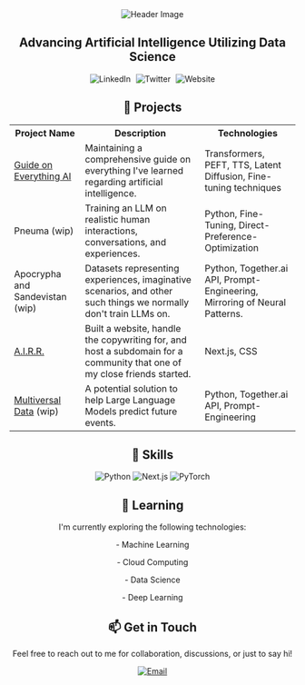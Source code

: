 <div align="center">
  <img src="https://github.com/Kquant03/Kquant03/assets/155934148/613f3033-1840-414c-9e21-fcf242445a01" alt="Header Image">
  
  <h2>Advancing Artificial Intelligence Utilizing Data Science</h2>

<div>
  <a href="https://www.linkedin.com/in/stanley-sebastian-99336a2b0/" target="_blank" style="text-decoration: none; margin-right: 5px;">
    <img src="https://img.shields.io/badge/LinkedIn-blue?style=flat-square&logo=linkedin" alt="LinkedIn">
  </a>
  <a href="https://x.com/_kquant" target="_blank" style="text-decoration: none; margin-right: 5px;">
    <img src="https://img.shields.io/badge/Twitter-1DA1F2?style=flat-square&logo=twitter&logoColor=white" alt="Twitter">
  </a>
  <a href="https://repleteai.com/" target="_blank" style="text-decoration: none;">
    <img src="https://img.shields.io/badge/Website-blueviolet?style=flat-square&logo=link&logoColor=white" alt="Website">
  </a>
</div>

  <h2>🚀 Projects</h2>
  
  <table>
    <tr>
      <th>Project Name</th>
      <th>Description</th>
      <th>Technologies</th>
    </tr>
    <tr>
      <td><a href="https://guide.repleteai.com/">Guide on Everything AI</a></td>
      <td>Maintaining a comprehensive guide on everything I've learned regarding artificial intelligence.</td>
      <td>Transformers, PEFT, TTS, Latent Diffusion, Fine-tuning techniques</td>
    </tr>
    <tr>
      <td>Pneuma (wip)</td>
      <td>Training an LLM on realistic human interactions, conversations, and experiences.</td>
      <td>Python, Fine-Tuning, Direct-Preference-Optimization </td>
    </tr>
    <tr>
      <td>Apocrypha and Sandevistan (wip)</td>
      <td>Datasets representing experiences, imaginative scenarios, and other such things we normally don't train LLMs on.</td>
      <td>Python, Together.ai API, Prompt-Engineering, Mirroring of Neural Patterns.</td>
    </tr>
    <tr>
      <td><a href="https://airr.repleteai.com/">A.I.R.R.</a></td>
      <td>Built a website, handle the copywriting for, and host a subdomain for a community that one of my close friends started.</td>
      <td>Next.js, CSS</td>
    </tr>
      <td><a href="https://docs.google.com/document/d/15i8nZSVJju73kHg7vkRbAw6LOknt9ORoqzdOrZu6UX4/edit?usp=sharing">Multiversal Data</a> (wip)</td>
      <td>A potential solution to help Large Language Models predict future events.</td>
      <td>Python, Together.ai API, Prompt-Engineering</td>
    </tr>
  </table>
  
  <h2>💼 Skills</h2>

  <p>
    <img src="https://img.shields.io/badge/Python-3776AB?style=flat-square&logo=python&logoColor=white" alt="Python">
    <img src="https://img.shields.io/badge/Next.js-000000?style=flat-square&logo=next.js&logoColor=white" alt="Next.js">
    <img src="https://img.shields.io/badge/PyTorch-EE4C2C?style=flat-square&logo=pytorch&logoColor=white" alt="PyTorch">
  </p>
  
  <h2>🌱 Learning</h2>
  
  <p>I'm currently exploring the following technologies:</p>
  
   <p>- Machine Learning</p>
   <p>- Cloud Computing</p>
   <p>- Data Science</p>
   <p>- Deep Learning</p>
  
  <h2>📫 Get in Touch</h2>
  
  <p>Feel free to reach out to me for collaboration, discussions, or just to say hi!</p>
  
  <a href="mailto:kquant@repleteai.com">
    <img src="https://img.shields.io/badge/Email-D14836?style=flat-square&logo=gmail&logoColor=white" alt="Email">
  </a>
</div>
